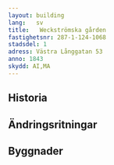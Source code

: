 ```yaml
---
layout: building
lang:   sv
title:   Weckströmska gården
fastighetsnr: 287-1-124-1068
stadsdel: 1
adress: Västra Långgatan 53
anno: 1843
skydd: AI,MA
---
```


## Historia

## Ändringsritningar

## Byggnader
